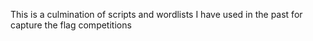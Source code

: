 This is a culmination of scripts and wordlists I have used in the past for capture the flag competitions
